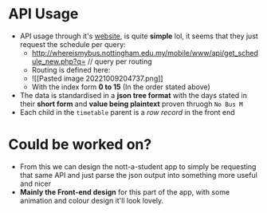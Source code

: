# API Usage
- API usage through it's [website](https://whereismybus.nottingham.edu.my), is quite **simple** lol, it seems that they just request the schedule per query:
	- http://whereismybus.nottingham.edu.my/mobile/www/api/get_schedule_new.php?q= // query per routing
	- Routing is defined here:
	- ![[Pasted image 20221009204737.png]]
	- With the index form **0 to 15** (In the order stated above)
- The data is standardised in a **json tree format** with the days stated in their **short form** and **value being plaintext** proven thruogh `No Bus M`
- Each child in the `timetable` parent is a *row record* in the front end

# Could be worked on?
- From this we can design the nott-a-student app to simply be requesting that same API and just parse the json output into something more useful and nicer
- **Mainly the Front-end design** for this part of the app, with some animation and colour design it'll look lovely.

